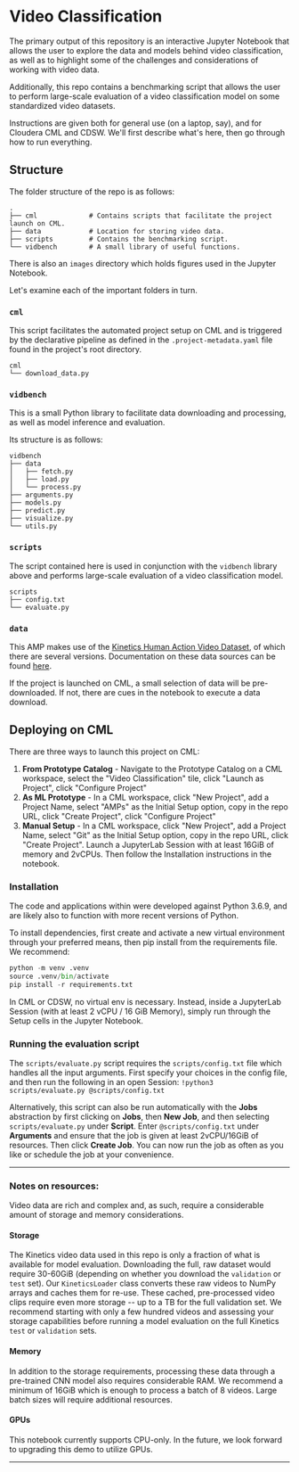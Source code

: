 # Video Classification

The primary output of this repository is an interactive Jupyter Notebook that allows the user to explore the data and models 
behind video classification, as well as to highlight some of the challenges and considerations of working with video data. 

Additionally, this repo contains a benchmarking script that allows the user to perform large-scale evaluation of a video classification model on some standardized video datasets.

Instructions are given both for general use (on a laptop, say), and for Cloudera CML and CDSW.
We'll first describe what's here, then go through how to run everything.

## Structure

The folder structure of the repo is as follows:

```
.
├── cml             # Contains scripts that facilitate the project launch on CML.
├── data            # Location for storing video data. 
├── scripts         # Contains the benchmarking script.
└── vidbench        # A small library of useful functions.
```
There is also an `images` directory which holds figures used in the Jupyter Notebook. 

Let's examine each of the important folders in turn.

### `cml`
This script facilitates the automated project setup on CML and is triggered by the declarative 
pipeline as defined in the `.project-metadata.yaml` file found in the project's root directory.

```
cml
└── download_data.py
```

### `vidbench`
This is a small Python library to facilitate data downloading and processing, as well as model inference and evaluation. 

Its structure is as follows:
```
vidbench
├── data
│   ├── fetch.py     
│   ├── load.py
│   └── process.py
├── arguments.py
├── models.py
├── predict.py
├── visualize.py
└── utils.py
```

### `scripts`
The script contained here is used in conjunction with the `vidbench` library above and performs large-scale evaluation of a video classification model. 

```
scripts
├── config.txt
└── evaluate.py
```

### `data`
This AMP makes use of the [Kinetics Human Action Video Dataset](https://arxiv.org/abs/1705.06950), of which there are several versions. 
Documentation on these data sources can be found [here](https://github.com/cvdfoundation/kinetics-dataset/tree/ed85ec6b29aa569f0e4b21edbc1cd90818446ea4). 

If the project is launched on CML, a small selection of data will be pre-downloaded. If not, there are cues in the notebook to execute a data download. 

## Deploying on CML
There are three ways to launch this project on CML:

1. **From Prototype Catalog** - Navigate to the Prototype Catalog on a CML workspace, select the "Video Classification" tile, click "Launch as Project", click "Configure Project"
2. **As ML Prototype** - In a CML workspace, click "New Project", add a Project Name, select "AMPs" as the Initial Setup option, copy in the repo URL, click "Create Project", click "Configure Project"
3. **Manual Setup** - In a CML workspace, click "New Project", add a Project Name, select "Git" as the Initial Setup option, copy in the repo URL, click "Create Project". 
Launch a JupyterLab Session with at least 16GiB of memory and 2vCPUs. Then follow the Installation instructions in the notebook.

### Installation
The code and applications within were developed against Python 3.6.9, and are likely also to function with more recent versions of Python.

To install dependencies, first create and activate a new virtual environment through your preferred means, then pip install from the requirements file. We recommend:

```python
python -m venv .venv
source .venv/bin/activate
pip install -r requirements.txt
```

In CML or CDSW, no virtual env is necessary. Instead, inside a JupyterLab Session (with at least 2 vCPU / 16 GiB Memory), simply run through the Setup cells in the Jupyter Notebook. 

### Running the evaluation script

The `scripts/evaluate.py` script requires the `scripts/config.txt` file which handles all the input arguments. First specify your choices in the config file, and then run the following in an open Session: `!python3 scripts/evaluate.py @scripts/config.txt`

Alternatively, this script can also be run automatically with the **Jobs** abstraction by first clicking on **Jobs**, then **New Job**, and then selecting `scripts/evaluate.py` under **Script**. Enter `@scripts/config.txt` under **Arguments** and ensure that the job is given at least 2vCPU/16GiB of resources. Then click **Create Job**. You can now run the job as often as you like or schedule the job at your convenience. 

-----------
### Notes on resources: 

Video data are rich and complex and, as such, require a considerable amount of storage and memory considerations. 

#### Storage
The Kinetics video data used in this repo is only a fraction of what is available for model evaluation. Downloading the full, raw dataset would require 30-60GiB (depending on whether you download the `validation` or `test` set). Our `KineticsLoader` class converts these raw videos to NumPy arrays and caches them for re-use. These cached, pre-processed video clips require even more storage -- up to a TB for the full validation set. We recommend starting with only a few hundred videos and assessing your storage capabilities before running a model evaluation on the full Kinetics `test` or `validation` sets. 

#### Memory
In addition to the storage requirements, processing these data through a pre-trained CNN model also requires considerable RAM. We recommend a minimum of 16GiB which is enough to process a batch of 8 videos. Large batch sizes will require additional resources. 

#### GPUs
This notebook currently supports CPU-only. In the future, we look forward to upgrading this demo to utilize GPUs. 

-----------